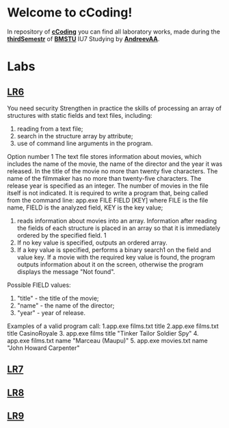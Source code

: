# Welcome to cCoding!

In repository of **[cCoding](https://github.com/AndreevAA/BMSTU/tree/master/thirdSemestr/cCoding)** you can find all laboratory works, made during the **[thirdSemestr](https://github.com/AndreevAA/BMSTU/tree/master/thirdSemestr)** of **[BMSTU](https://github.com/AndreevAA/BMSTU)** IU7 Studying by **[AndreevAA](https://github.com/AndreevAA)**.

# Labs

## [LR6](https://github.com/AndreevAA/BMSTU/tree/master/thirdSemestr/cCoding/lab_06_01_01)

You need security
Strengthen in practice the skills of processing an array of structures with static fields
and text files, including:
1. reading from a text file;
2. search in the structure array by attribute;
3. use of command line arguments in the program.

Option number 1
The text file stores information about movies, which includes the name of the movie, the name of the director and the year it was released. In the title of the movie
no more than twenty five characters. The name of the filmmaker has no more than twenty-five characters. The release year is specified as an integer. The number of movies in the file itself is not
indicated. It is required to write a program that, being called from the command line:
app.exe FILE FIELD [KEY]
where FILE is the file name, FIELD is the analyzed field, KEY is the key value;
1. reads information about movies into an array. Information after reading the fields
of each structure is placed in an array so that it is immediately
ordered by the specified field.
1
2. If no key value is specified, outputs an ordered array.
3. If a key value is specified, performs a binary search1 on the field and value
key. If a movie with the required key value is found, the program outputs
information about it on the screen, otherwise the program displays the message "Not found".

Possible FIELD values:
1. "title" - the title of the movie;
2. "name" - the name of the director;
3. "year" - year of release.

Examples of a valid program call:
1.app.exe films.txt title
2.app.exe films.txt title CasinoRoyale
3. app.exe films title "Tinker Tailor Soldier Spy"
4. app.exe films.txt name "Marceau (Maupu)"
5. app.exe movies.txt name "John Howard Carpenter"

## [LR7](https://github.com/AndreevAA/BMSTU/tree/master/thirdSemestr/typesAndDataStructures/lab_07_04)



## [LR8](https://github.com/AndreevAA/BMSTU/tree/master/thirdSemestr/typesAndDataStructures/lab_08_05_01)



## [LR9](https://github.com/AndreevAA/BMSTU/tree/master/thirdSemestr/typesAndDataStructures/lab_09_01_01)

